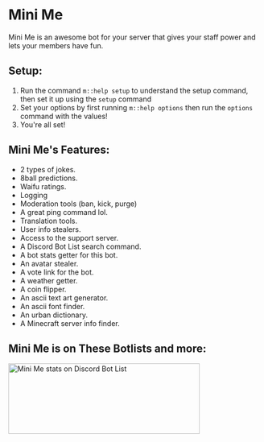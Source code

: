 # Mini Me
Mini Me is an awesome bot for your server that gives your staff power and lets your members have fun.

## Setup:
1. Run the command `m::help setup` to understand the setup command, then set it up using the `setup` command
2. Set your options by first running `m::help options` then run the `options` command with the values!
3. You're all set!

## Mini Me's Features:
- 2 types of jokes.
- 8ball predictions.
- Waifu ratings.
- Logging
- Moderation tools (ban, kick, purge)
- A great ping command lol.
- Translation tools.
- User info stealers.
- Access to the support server.
- A Discord Bot List search command.
- A bot stats getter for this bot.
- An avatar stealer.
- A vote link for the bot.
- A weather getter.
- A coin flipper.
- An ascii text art generator.
- An ascii font finder.
- An urban dictionary.
- A Minecraft server info finder.

## Mini Me is on These Botlists and more:
<a href="https://discordbotlist.com/bots/456926578228723724">
	<img width="380" height="140" src="https://discordbotlist.com/bots/456926578228723724/widget" alt="Mini Me stats on Discord Bot List">
</a>